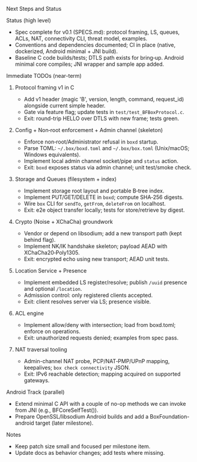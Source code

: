 Next Steps and Status

Status (high level)
- Spec complete for v0.1 (SPECS.md): protocol framing, LS, queues, ACLs, NAT, connectivity CLI, threat model, examples.
- Conventions and dependencies documented; CI in place (native, dockerized, Android minimal + JNI build).
- Baseline C code builds/tests; DTLS path exists for bring‑up. Android minimal core compiles; JNI wrapper and sample app added.

Immediate TODOs (near-term)
1) Protocol framing v1 in C
   - Add v1 header (magic 'B', version, length, command, request_id) alongside current simple header.
   - Gate via feature flag; update tests in `test/test_BFBoxProtocol.c`.
   - Exit: round-trip HELLO over DTLS with new frame; tests green.

2) Config + Non‑root enforcement + Admin channel (skeleton)
   - Enforce non‑root/Administrator refusal in `boxd` startup.
   - Parse TOML: `~/.box/boxd.toml` and `~/.box/box.toml` (Unix/macOS; Windows equivalents).
   - Implement local admin channel socket/pipe and `status` action.
   - Exit: `boxd` exposes status via admin channel; unit test/smoke check.

3) Storage and Queues (filesystem + index)
   - Implement storage root layout and portable B‑tree index.
   - Implement PUT/GET/DELETE in `boxd`; compute SHA‑256 digests.
   - Wire `box` CLI for `sendTo`, `getFrom`, `deleteFrom` on localhost.
   - Exit: e2e object transfer locally; tests for store/retrieve by digest.

4) Crypto (Noise + XChaCha) groundwork
   - Vendor or depend on libsodium; add a new transport path (kept behind flag).
   - Implement NK/IK handshake skeleton; payload AEAD with XChaCha20‑Poly1305.
   - Exit: encrypted echo using new transport; AEAD unit tests.

5) Location Service + Presence
   - Implement embedded LS register/resolve; publish `/uuid` presence and optional `/location`.
   - Admission control: only registered clients accepted.
   - Exit: client resolves server via LS; presence visible.

6) ACL engine
   - Implement allow/deny with intersection; load from boxd.toml; enforce on operations.
   - Exit: unauthorized requests denied; examples from spec pass.

7) NAT traversal tooling
   - Admin-channel NAT probe, PCP/NAT‑PMP/UPnP mapping, keepalives; `box check connectivity` JSON.
   - Exit: IPv6 reachable detection; mapping acquired on supported gateways.

Android Track (parallel)
- Extend minimal C API with a couple of no-op methods we can invoke from JNI (e.g., BFCoreSelfTest()).
- Prepare OpenSSL/libsodium Android builds and add a BoxFoundation-android target (later milestone).

Notes
- Keep patch size small and focused per milestone item.
- Update docs as behavior changes; add tests where missing.

